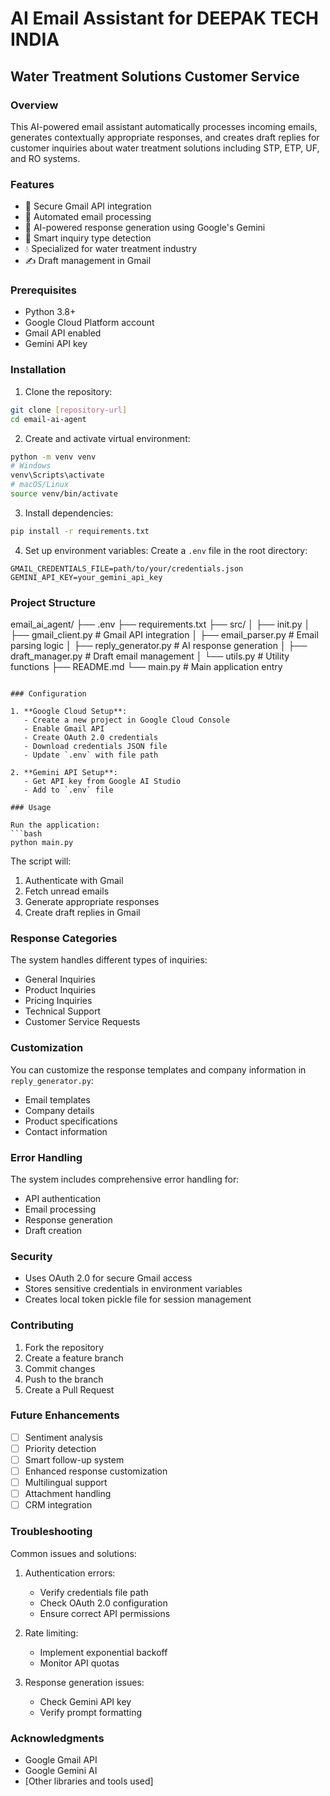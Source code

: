 # AI Email Assistant for DEEPAK TECH INDIA
## Water Treatment Solutions Customer Service

### Overview
This AI-powered email assistant automatically processes incoming emails, generates contextually appropriate responses, and creates draft replies for customer inquiries about water treatment solutions including STP, ETP, UF, and RO systems.

### Features
- 🔐 Secure Gmail API integration
- 📧 Automated email processing
- 🤖 AI-powered response generation using Google's Gemini
- 📝 Smart inquiry type detection
- 💧 Specialized for water treatment industry
- ✍️ Draft management in Gmail

### Prerequisites
- Python 3.8+
- Google Cloud Platform account
- Gmail API enabled
- Gemini API key

### Installation

1. Clone the repository:
```bash
git clone [repository-url]
cd email-ai-agent
```

2. Create and activate virtual environment:
```bash
python -m venv venv
# Windows
venv\Scripts\activate
# macOS/Linux
source venv/bin/activate
```

3. Install dependencies:
```bash
pip install -r requirements.txt
```

4. Set up environment variables:
Create a `.env` file in the root directory:
```plaintext
GMAIL_CREDENTIALS_FILE=path/to/your/credentials.json
GEMINI_API_KEY=your_gemini_api_key
```

### Project Structure

email_ai_agent/
├── .env
├── requirements.txt
├── src/
│ ├── init.py
│ ├── gmail_client.py # Gmail API integration
│ ├── email_parser.py # Email parsing logic
│ ├── reply_generator.py # AI response generation
│ ├── draft_manager.py # Draft email management
│ └── utils.py # Utility functions
├── README.md
└── main.py # Main application entry
```

### Configuration

1. **Google Cloud Setup**:
   - Create a new project in Google Cloud Console
   - Enable Gmail API
   - Create OAuth 2.0 credentials
   - Download credentials JSON file
   - Update `.env` with file path

2. **Gemini API Setup**:
   - Get API key from Google AI Studio
   - Add to `.env` file

### Usage

Run the application:
```bash
python main.py
```

The script will:
1. Authenticate with Gmail
2. Fetch unread emails
3. Generate appropriate responses
4. Create draft replies in Gmail

### Response Categories
The system handles different types of inquiries:
- General Inquiries
- Product Inquiries
- Pricing Inquiries
- Technical Support
- Customer Service Requests

### Customization
You can customize the response templates and company information in `reply_generator.py`:
- Email templates
- Company details
- Product specifications
- Contact information

### Error Handling
The system includes comprehensive error handling for:
- API authentication
- Email processing
- Response generation
- Draft creation

### Security
- Uses OAuth 2.0 for secure Gmail access
- Stores sensitive credentials in environment variables
- Creates local token pickle file for session management

### Contributing
1. Fork the repository
2. Create a feature branch
3. Commit changes
4. Push to the branch
5. Create a Pull Request

### Future Enhancements
- [ ] Sentiment analysis
- [ ] Priority detection
- [ ] Smart follow-up system
- [ ] Enhanced response customization
- [ ] Multilingual support
- [ ] Attachment handling
- [ ] CRM integration

### Troubleshooting
Common issues and solutions:
1. Authentication errors:
   - Verify credentials file path
   - Check OAuth 2.0 configuration
   - Ensure correct API permissions

2. Rate limiting:
   - Implement exponential backoff
   - Monitor API quotas

3. Response generation issues:
   - Check Gemini API key
   - Verify prompt formatting

### Acknowledgments
- Google Gmail API
- Google Gemini AI
- [Other libraries and tools used]